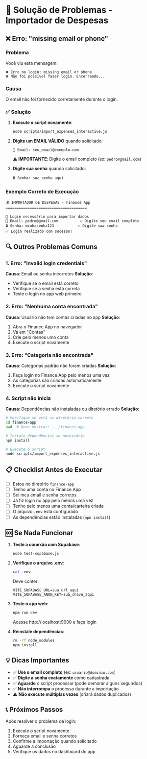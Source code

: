 # 🔧 Solução de Problemas - Importador de Despesas

## ❌ Erro: "missing email or phone"

### Problema
Você viu esta mensagem:
```
❌ Erro no login: missing email or phone
❌ Não foi possível fazer login. Encerrando...
```

### Causa
O email não foi fornecido corretamente durante o login.

### ✅ Solução

1. **Execute o script novamente**:
   ```bash
   node scripts/import_expenses_interactive.js
   ```

2. **Digite um EMAIL VÁLIDO** quando solicitado:
   ```
   📧 Email: seu_email@exemplo.com
   ```
   **⚠️ IMPORTANTE**: Digite o email completo (ex: `pedro@gmail.com`)

3. **Digite sua senha** quando solicitado:
   ```
   🔒 Senha: sua_senha_aqui
   ```

### Exemplo Correto de Execução

```
💰 IMPORTADOR DE DESPESAS - Finance App
=====================================

🔐 Login necessário para importar dados
📧 Email: pedro@gmail.com          ← Digite seu email completo
🔒 Senha: minhasenha123           ← Digite sua senha
✅ Login realizado com sucesso!
```

## 🔍 Outros Problemas Comuns

### 1. Erro: "Invalid login credentials"
**Causa**: Email ou senha incorretos
**Solução**: 
- Verifique se o email está correto
- Verifique se a senha está correta
- Teste o login no app web primeiro

### 2. Erro: "Nenhuma conta encontrada"
**Causa**: Usuário não tem contas criadas no app
**Solução**:
1. Abra o Finance App no navegador
2. Vá em "Contas"
3. Crie pelo menos uma conta
4. Execute o script novamente

### 3. Erro: "Categoria não encontrada"
**Causa**: Categorias padrão não foram criadas
**Solução**:
1. Faça login no Finance App pelo menos uma vez
2. As categorias são criadas automaticamente
3. Execute o script novamente

### 4. Script não inicia
**Causa**: Dependências não instaladas ou diretório errado
**Solução**:
```bash
# Verifique se está no diretório correto
cd finance-app
pwd  # Deve mostrar: .../finance-app

# Instale dependências se necessário
npm install

# Execute o script
node scripts/import_expenses_interactive.js
```

## 📋 Checklist Antes de Executar

- [ ] Estou no diretório `finance-app`
- [ ] Tenho uma conta no Finance App
- [ ] Sei meu email e senha corretos
- [ ] Já fiz login no app pelo menos uma vez
- [ ] Tenho pelo menos uma conta/carteira criada
- [ ] O arquivo `.env` está configurado
- [ ] As dependências estão instaladas (`npm install`)

## 🆘 Se Nada Funcionar

1. **Teste a conexão com Supabase**:
   ```bash
   node test-supabase.js
   ```

2. **Verifique o arquivo .env**:
   ```bash
   cat .env
   ```
   Deve conter:
   ```
   VITE_SUPABASE_URL=sua_url_aqui
   VITE_SUPABASE_ANON_KEY=sua_chave_aqui
   ```

3. **Teste o app web**:
   ```bash
   npm run dev
   ```
   Acesse http://localhost:9000 e faça login

4. **Reinstale dependências**:
   ```bash
   rm -rf node_modules
   npm install
   ```

## 💡 Dicas Importantes

- ✅ **Use o email completo** (ex: `usuario@dominio.com`)
- ✅ **Digite a senha exatamente** como cadastrada
- ✅ **Aguarde** o script processar (pode demorar alguns segundos)
- ✅ **Não interrompa** o processo durante a importação
- ⚠️ **Não execute múltiplas vezes** (criará dados duplicados)

## 📞 Próximos Passos

Após resolver o problema de login:
1. Execute o script novamente
2. Forneça email e senha corretos
3. Confirme a importação quando solicitado
4. Aguarde a conclusão
5. Verifique os dados no dashboard do app